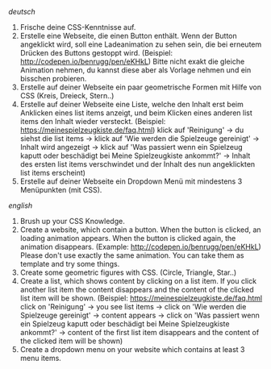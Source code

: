 *deutsch*
1. Frische deine CSS-Kenntnisse auf.
2. Erstelle eine Webseite, die einen Button enthält. Wenn der Button angeklickt wird, soll eine Ladeanimation zu sehen sein, die bei erneutem Drücken des Buttons gestoppt wird. (Beispiel: http://codepen.io/benrugg/pen/eKHkL) Bitte nicht exakt die gleiche Animation nehmen, du kannst diese aber als Vorlage nehmen und ein bisschen probieren.
3. Erstelle auf deiner Webseite ein paar geometrische Formen mit Hilfe von CSS (Kreis, Dreieck, Stern..)
4. Erstelle auf deiner Webseite eine Liste, welche den Inhalt erst beim Anklicken eines list items anzeigt, und beim Klicken eines anderen list items den Inhalt wieder versteckt. (Beispiel: https://meinespielzeugkiste.de/faq.html) klick auf 'Reinigung' -> du siehst die list items -> klick auf 'Wie werden die Spielzeuge gereinigt' -> Inhalt wird angezeigt -> klick auf 'Was passiert wenn ein Spielzeug kaputt oder beschädigt bei Meine Spielzeugkiste ankommt?' -> Inhalt des ersten list items verschwindet und der Inhalt des nun angeklickten list items erscheint)
5. Erstelle auf deiner Webseite ein Dropdown Menü mit mindestens 3 Menüpunkten (mit CSS).


*english*
1. Brush up your CSS Knowledge.
2. Create a website, which contain a button. When the button is clicked, an loading animation appears. When the button is clicked          again, the animation disappears. (Example:  http://codepen.io/benrugg/pen/eKHkL) Please don't use exactly the same animation. You can take them as template and try some things.
3. Create some geometric figures with CSS. (Circle, Triangle, Star..)
4. Create a list, which shows content by clicking on a list item. If you click another list item the content disappears and the content of the clicked list item will be shown. (Beispiel: https://meinespielzeugkiste.de/faq.html click on 'Reinigung' -> you see list items -> click on 'Wie werden die Spielzeuge gereinigt' -> content appears -> click on 'Was passiert wenn ein Spielzeug kaputt oder beschädigt bei Meine Spielzeugkiste ankommt?' -> content of the first list item disappears and the content of the clicked item will be shown)
5. Create a dropdown menu on your website which contains at least 3 menu items.

